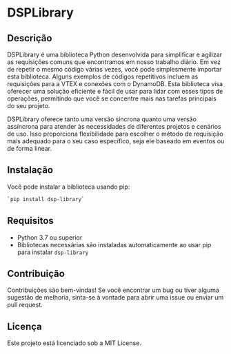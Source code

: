 # DSPLibrary

## Descrição
DSPLibrary é uma biblioteca Python desenvolvida para simplificar e agilizar as requisições comuns que encontramos em nosso trabalho diário. Em vez de repetir o mesmo código várias vezes, você pode simplesmente importar esta biblioteca. Alguns exemplos de códigos repetitivos incluem as requisições para a VTEX e conexões com o DynamoDB. Esta biblioteca visa oferecer uma solução eficiente e fácil de usar para lidar com esses tipos de operações, permitindo que você se concentre mais nas tarefas principais do seu projeto.

DSPLibrary oferece tanto uma versão síncrona quanto uma versão assíncrona para atender às necessidades de diferentes projetos e cenários de uso. Isso proporciona flexibilidade para escolher o método de requisição mais adequado para o seu caso específico, seja ele baseado em eventos ou de forma linear.

## Instalação
Você pode instalar a biblioteca usando pip:

```bash
`pip install dsp-library`
```

## Requisitos

-   Python 3.7 ou superior
-   Bibliotecas necessárias são instaladas automaticamente ao usar pip para instalar `dsp-library`

## Contribuição

Contribuições são bem-vindas! Se você encontrar um bug ou tiver alguma sugestão de melhoria, sinta-se à vontade para abrir uma issue ou enviar um pull request.

## Licença

Este projeto está licenciado sob a MIT License.
